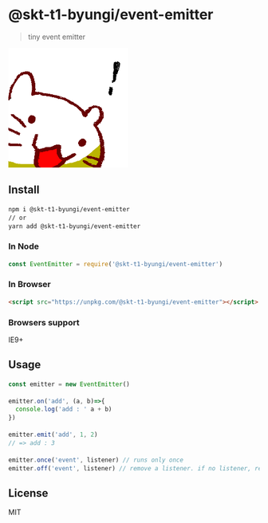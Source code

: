 # @skt-t1-byungi/event-emitter
> tiny event emitter

![bakabaka](./neko.png)

## Install
```sh
npm i @skt-t1-byungi/event-emitter
// or
yarn add @skt-t1-byungi/event-emitter
```

### In Node
```js
const EventEmitter = require('@skt-t1-byungi/event-emitter')
```
### In Browser
```html
<script src="https://unpkg.com/@skt-t1-byungi/event-emitter"></script>
```

### Browsers support
IE9+

## Usage
```js
const emitter = new EventEmitter()

emitter.on('add', (a, b)=>{
  console.log('add : ' a + b)
})

emitter.emit('add', 1, 2)
// => add : 3

emitter.once('event', listener) // runs only once
emitter.off('event', listener) // remove a listener. if no listener, remove all listeners.
```

## License
MIT